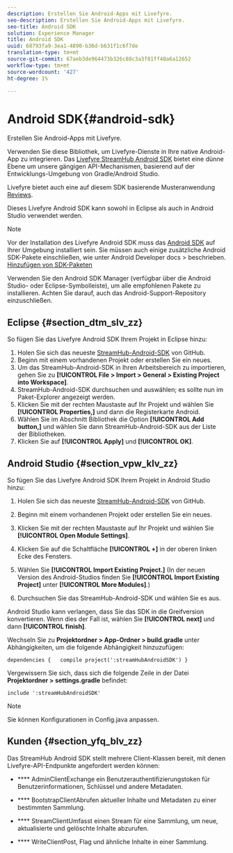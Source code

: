 ```yaml
---
description: Erstellen Sie Android-Apps mit Livefyre.
seo-description: Erstellen Sie Android-Apps mit Livefyre.
seo-title: Android SDK
solution: Experience Manager
title: Android SDK
uuid: 68793fa9-3ea1-4890-b36d-b631f1c6f7de
translation-type: tm+mt
source-git-commit: 67aeb3de964473b326c88c3a3f81ff48a6a12652
workflow-type: tm+mt
source-wordcount: '427'
ht-degree: 1%

---
```



# Android SDK{#android-sdk}

Erstellen Sie Android-Apps mit Livefyre.

Verwenden Sie diese Bibliothek, um Livefyre-Dienste in Ihre native Android-App zu integrieren. Das [Livefyre StreamHub Android SDK](https://github.com/Livefyre/StreamHub-Android-SDK) bietet eine dünne Ebene um unsere gängigen API-Mechanismen, basierend auf der Entwicklungs-Umgebung von Gradle/Android Studio.

Livefyre bietet auch eine auf diesem SDK basierende Musteranwendung [Reviews](https://github.com/Livefyre/StreamHub-iOS-Reviews-App).

Dieses Livefyre Android SDK kann sowohl in Eclipse als auch in Android Studio verwendet werden.

>[!NOTE]
>
>Vor der Installation des Livefyre Android SDK muss das [Android SDK](https://developer.android.com/sdk/index.html) auf Ihrer Umgebung installiert sein. Sie müssen auch einige zusätzliche Android SDK-Pakete einschließen, wie unter Android Developer docs > beschrieben.
>[Hinzufügen von SDK-Paketen](https://developer.android.com/sdk/installing/adding-packages.html)

Verwenden Sie den Android SDK Manager (verfügbar über die Android Studio- oder Eclipse-Symbolleiste), um alle empfohlenen Pakete zu installieren. Achten Sie darauf, auch das Android-Support-Repository einzuschließen.

## Eclipse {#section_dtm_slv_zz}

So fügen Sie das Livefyre Android SDK Ihrem Projekt in Eclipse hinzu:

1. Holen Sie sich das neueste [StreamHub-Android-SDK](https://github.com/Livefyre/StreamHub-Android-SDK) von GitHub.
1. Beginn mit einem vorhandenen Projekt oder erstellen Sie ein neues.
1. Um das StreamHub-Android-SDK in Ihren Arbeitsbereich zu importieren, gehen Sie zu **[!UICONTROL File > Import > General > Existing Project into Workspace]**.
1. StreamHub-Android-SDK durchsuchen und auswählen; es sollte nun im Paket-Explorer angezeigt werden.
1. Klicken Sie mit der rechten Maustaste auf Ihr Projekt und wählen Sie **[!UICONTROL Properties,]** und dann die Registerkarte Android.
1. Wählen Sie im Abschnitt Bibliothek die Option **[!UICONTROL Add button,]** und wählen Sie dann StreamHub-Android-SDK aus der Liste der Bibliotheken.
1. Klicken Sie auf **[!UICONTROL Apply]** und **[!UICONTROL OK]**.

## Android Studio {#section_vpw_klv_zz}

So fügen Sie das Livefyre Android SDK Ihrem Projekt in Android Studio hinzu:

1. Holen Sie sich das neueste [StreamHub-Android-SDK](https://github.com/Livefyre/StreamHub-Android-SDK) von GitHub.
1. Beginn mit einem vorhandenen Projekt oder erstellen Sie ein neues.
1. Klicken Sie mit der rechten Maustaste auf Ihr Projekt und wählen Sie **[!UICONTROL Open Module Settings]**.
1. Klicken Sie auf die Schaltfläche **[!UICONTROL +]** in der oberen linken Ecke des Fensters.
1. Wählen Sie **[!UICONTROL Import Existing Project.]** (In der neuen Version des Android-Studios finden Sie **[!UICONTROL Import Existing Project]** unter **[!UICONTROL More Modules]**.)

1. Durchsuchen Sie das StreamHub-Android-SDK und wählen Sie es aus.

Android Studio kann verlangen, dass Sie das SDK in die Greifversion konvertieren. Wenn dies der Fall ist, wählen Sie **[!UICONTROL next]** und dann **[!UICONTROL finish]**.

Wechseln Sie zu **Projektordner > App-Ordner > build.gradle** unter Abhängigkeiten, um die folgende Abhängigkeit hinzuzufügen:

```
dependencies {   compile project(':streamHubAndroidSDK') } 
```

Vergewissern Sie sich, dass sich die folgende Zeile in der Datei **Projektordner > settings.gradle** befindet:

```
include ':streamHubAndroidSDK' 
```

>[!NOTE]
>
>Sie können Konfigurationen in Config.java anpassen.

## Kunden {#section_yfq_blv_zz}

Das StreamHub Android SDK stellt mehrere Client-Klassen bereit, mit denen Livefyre-API-Endpunkte angefordert werden können:

* **** AdminClientExchange ein Benutzerauthentifizierungstoken für Benutzerinformationen, Schlüssel und andere Metadaten.

* **** BootstrapClientAbrufen aktueller Inhalte und Metadaten zu einer bestimmten Sammlung.

* **** StreamClientUmfasst einen Stream für eine Sammlung, um neue, aktualisierte und gelöschte Inhalte abzurufen.

* **** WriteClientPost, Flag und ähnliche Inhalte in einer Sammlung.

